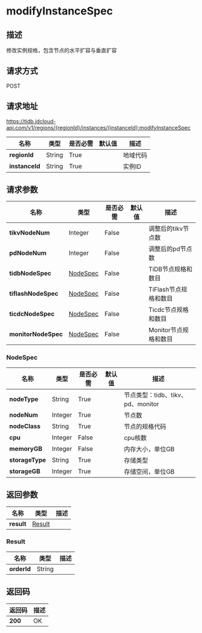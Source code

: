 # modifyInstanceSpec


## 描述
修改实例规格，包含节点的水平扩容与垂直扩容

## 请求方式
POST

## 请求地址
https://tidb.jdcloud-api.com/v1/regions/{regionId}/instances/{instanceId}:modifyInstanceSpec

|名称|类型|是否必需|默认值|描述|
|---|---|---|---|---|
|**regionId**|String|True| |地域代码|
|**instanceId**|String|True| |实例ID|

## 请求参数
|名称|类型|是否必需|默认值|描述|
|---|---|---|---|---|
|**tikvNodeNum**|Integer|False| |调整后的tikv节点数|
|**pdNodeNum**|Integer|False| |调整后的pd节点数|
|**tidbNodeSpec**|[NodeSpec](modifyinstancespec#nodespec)|False| |TiDB节点规格和数目|
|**tiflashNodeSpec**|[NodeSpec](modifyinstancespec#nodespec)|False| |TiFlash节点规格和数目|
|**ticdcNodeSpec**|[NodeSpec](modifyinstancespec#nodespec)|False| |Ticdc节点规格和数目|
|**monitorNodeSpec**|[NodeSpec](modifyinstancespec#nodespec)|False| |Monitor节点规格和数目|

### <div id="nodespec">NodeSpec</div>
|名称|类型|是否必需|默认值|描述|
|---|---|---|---|---|
|**nodeType**|String|True| |节点类型：tidb、tikv、pd、monitor|
|**nodeNum**|Integer|True| |节点数|
|**nodeClass**|String|True| |节点的规格代码|
|**cpu**|Integer|False| |cpu核数|
|**memoryGB**|Integer|False| |内存大小，单位GB|
|**storageType**|String|True| |存储类型|
|**storageGB**|Integer|True| |存储空间，单位GB|

## 返回参数
|名称|类型|描述|
|---|---|---|
|**result**|[Result](modifyinstancespec#result)| |

### <div id="result">Result</div>
|名称|类型|描述|
|---|---|---|
|**orderId**|String| |

## 返回码
|返回码|描述|
|---|---|
|**200**|OK|

